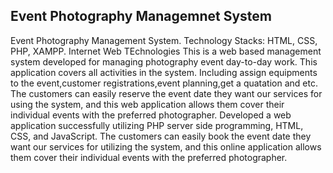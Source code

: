 ## Event Photography Managemnet System

Event Photography Management System.
Technology Stacks: HTML, CSS, PHP, XAMPP.
Internet Web TEchnologies
This is a web based management system
developed for managing photography event
day-to-day work. This application covers all
activities in the system. Including assign
equipments to the event,customer
registrations,event planning,get a quatation and etc.
The customers can easily reserve the event date they want our services for using the system, and this web application 
allows them cover their individual events with the preferred photographer.
Developed a web application successfully utilizing PHP server side programming, HTML, CSS, and JavaScript.
The customers can easily book the event date they want our services for utilizing the system, and this online application allows 
them cover their individual events with the preferred photographer.

